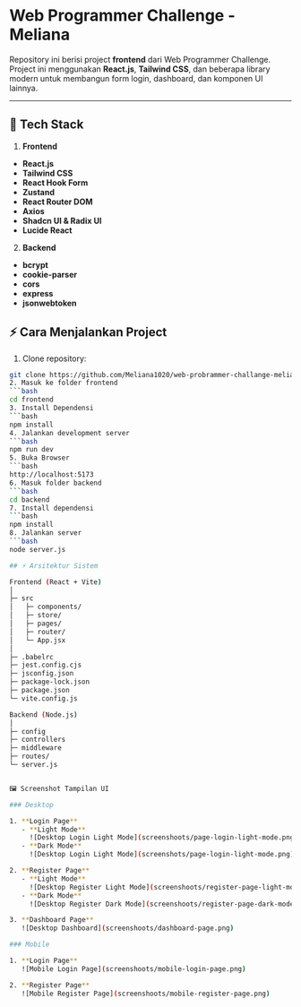 # Web Programmer Challenge - Meliana

Repository ini berisi project **frontend** dari Web Programmer Challenge. Project ini menggunakan **React.js**, **Tailwind CSS**, dan beberapa library modern untuk membangun form login, dashboard, dan komponen UI lainnya.

---

## 📂 Tech Stack
1. **Frontend**
- **React.js** 
- **Tailwind CSS** 
- **React Hook Form** 
- **Zustand** 
- **React Router DOM** 
- **Axios** 
- **Shadcn UI & Radix UI** 
- **Lucide React**
2. **Backend** 
- **bcrypt**
- **cookie-parser**
- **cors**
- **express**
- **jsonwebtoken**

## ⚡ Cara Menjalankan Project
1. Clone repository:
```bash
git clone https://github.com/Meliana1020/web-probrammer-challange-meliana.git
2. Masuk ke folder frontend
```bash
cd frontend
3. Install Dependensi
```bash
npm install
4. Jalankan development server
```bash
npm run dev
5. Buka Browser
```bash
http://localhost:5173
6. Masuk folder backend
```bash
cd backend
7. Install dependensi
```bash
npm install
8. Jalankan server
```bash
node server.js

## ⚡ Arsitektur Sistem

Frontend (React + Vite)
│
├─ src
│   ├─ components/       
│   ├─ store/              
│   ├─ pages/
│   ├─ router/               
│   └─ App.jsx            
│
├─ .babelrc
├─ jest.config.cjs
├─ jsconfig.json
├─ package-lock.json
├─ package.json
└─ vite.config.js

Backend (Node.js)
│
├─ config
├─ controllers
├─ middleware 
├─ routes/             
└─ server.js                


🖼️ Screenshot Tampilan UI

### Desktop

1. **Login Page**
   - **Light Mode**  
     ![Desktop Login Light Mode](screenshoots/page-login-light-mode.png)  
   - **Dark Mode**  
     ![Desktop Login Light Mode](screenshots/page-login-light-mode.png) 

2. **Register Page**
   - **Light Mode**  
     ![Desktop Register Light Mode](screenshoots/register-page-light-mode.png)  
   - **Dark Mode**  
     ![Desktop Register Dark Mode](screenshoots/register-page-dark-mode.png)  

3. **Dashboard Page**  
   ![Desktop Dashboard](screenshoots/dashboard-page.png)  

### Mobile

1. **Login Page**  
   ![Mobile Login Page](screenshoots/mobile-login-page.png)  

2. **Register Page**  
   ![Mobile Register Page](screenshoots/mobile-register-page.png)  
